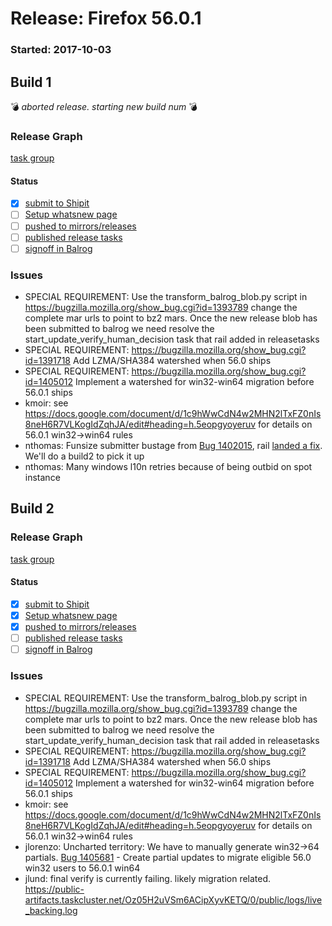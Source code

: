 # Release: Firefox 56.0.1

### Started: 2017-10-03

## Build 1
:bomb: _aborted release. starting new build num_ :bomb:

### Release Graph
[task group](https://tools.taskcluster.net/push-inspector/#/Z6Mw4NW5ThGiAKCuvamrYw)

#### Status
- [x] [submit to Shipit](https://wiki.mozilla.org/Release:Release_Automation_on_Mercurial:Starting_a_Release#Submit_to_Ship_It)
- [ ] [Setup whatsnew page](https://wiki.mozilla.org/Release:Release_Automation_on_Mercurial:Updates_through_Shipping#Set-up_whatsnew_page)
- [ ] [pushed to mirrors/releases](../how-tos/relpro.md#2-push-to-releases-dir-mirrors)
- [ ] [published release tasks](../how-tos/relpro.md#4-publish-release)
- [ ] [signoff in Balrog](../how-tos/relpro.md#3-signoffs)

### Issues
- SPECIAL REQUIREMENT:  Use the transform_balrog_blob.py script in https://bugzilla.mozilla.org/show_bug.cgi?id=1393789 change the complete mar urls to point to bz2 mars.  Once the new release blob has been submitted to balrog we need resolve the start_update_verify_human_decision task that rail added in releasetasks
- SPECIAL REQUIREMENT: https://bugzilla.mozilla.org/show_bug.cgi?id=1391718 Add LZMA/SHA384 watershed when 56.0 ships
- SPECIAL REQUIREMENT: https://bugzilla.mozilla.org/show_bug.cgi?id=1405012 Implement a watershed for win32-win64 migration before 56.0.1 ships
- kmoir: see https://docs.google.com/document/d/1c9hWwCdN4w2MHN2lTxFZ0nIs8neH6R7VLKogIdZqhJA/edit#heading=h.5eopgyoyeruv for details on 56.0.1 win32->win64 rules
- nthomas: Funsize submitter bustage from [Bug 1402015](https://bugzil.la/1402015), rail [landed a fix](https://hg.mozilla.org/build/tools/rev/912affa82eef). We'll do a build2 to pick it up
- nthomas: Many windows l10n retries because of being outbid on spot instance
## Build 2

### Release Graph
[task group](https://tools.taskcluster.net/push-inspector/#/EHgvG8c7SdKqCkJ_06UXBA)

#### Status
- [x] [submit to Shipit](https://wiki.mozilla.org/Release:Release_Automation_on_Mercurial:Starting_a_Release#Submit_to_Ship_It)
- [x] [Setup whatsnew page](https://wiki.mozilla.org/Release:Release_Automation_on_Mercurial:Updates_through_Shipping#Set-up_whatsnew_page)
- [x] [pushed to mirrors/releases](../how-tos/relpro.md#2-push-to-releases-dir-mirrors)
- [ ] [published release tasks](../how-tos/relpro.md#4-publish-release)
- [ ] [signoff in Balrog](../how-tos/relpro.md#3-signoffs)

### Issues
- SPECIAL REQUIREMENT:  Use the transform_balrog_blob.py script in https://bugzilla.mozilla.org/show_bug.cgi?id=1393789 change the complete mar urls to point to bz2 mars.  Once the new release blob has been submitted to balrog we need resolve the start_update_verify_human_decision task that rail added in releasetasks
- SPECIAL REQUIREMENT: https://bugzilla.mozilla.org/show_bug.cgi?id=1391718 Add LZMA/SHA384 watershed when 56.0 ships
- SPECIAL REQUIREMENT: https://bugzilla.mozilla.org/show_bug.cgi?id=1405012 Implement a watershed for win32-win64 migration before 56.0.1 ships
- kmoir: see https://docs.google.com/document/d/1c9hWwCdN4w2MHN2lTxFZ0nIs8neH6R7VLKogIdZqhJA/edit#heading=h.5eopgyoyeruv for details on 56.0.1 win32->win64 rules
- jlorenzo: Uncharted territory: We have to manually generate win32->64 partials. [Bug 1405681](https://bugzil.la/1405681) - Create partial updates to migrate eligible 56.0 win32 users to 56.0.1 win64
- jlund: final verify is currently failing. likely migration related. https://public-artifacts.taskcluster.net/Oz05H2uVSm6ACipXyvKETQ/0/public/logs/live_backing.log
